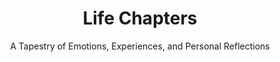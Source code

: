 ---
title: Life Chapters
subtitle: A Tapestry of Emotions, Experiences, and Personal Reflections
type: "events"
---
